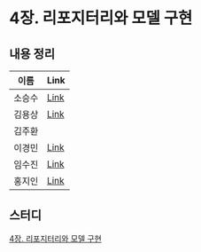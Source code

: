 # 4장. 리포지터리와 모델 구현

## 내용 정리

|  이름   | Link  |
|:-----:|:------|
|  소승수  |  [Link](https://voidmelody.tistory.com/190)     |
|  김용상  |  [Link](https://sturdy-rainstorm-a1c.notion.site/DDD-4-0e2814f8944a4788bfe1b0f9d12180c8?pvs=4)     | 
|  김주환  |       |
|  이경민  |  [Link](https://velog.io/@tidavid1/DDD-START-4%EC%9E%A5-%EB%A6%AC%ED%8F%AC%EC%A7%80%ED%84%B0%EB%A6%AC%EC%99%80-%EB%AA%A8%EB%8D%B8-%EA%B5%AC%ED%98%84) |
|  임수진  |  [Link](https://blog.naver.com/sjlim1999/223283066504)     |
|  홍지인  |  [Link](https://velog.io/@andy230/%EB%A6%AC%ED%8F%AC%EC%A7%80%ED%86%A0%EB%A6%AC-Repository%EC%99%80-%EB%AA%A8%EB%8D%B8-%EA%B5%AC%ED%98%84)     |

## 스터디
[4장. 리포지터리와 모델 구현](https://github.com/R-DDD-STUDY/book-ddd-start/issues/4)
